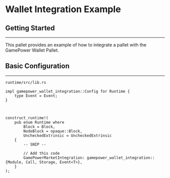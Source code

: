 # Wallet Integration Example

## Getting Started

---

This pallet provides an example of how to integrate a pallet with the GamePower Wallet Pallet.

## Basic Configuration

---

`runtime/src/lib.rs`

```
impl gamepower_wallet_integration::Config for Runtime {
	type Event = Event;
}



construct_runtime!(
	pub enum Runtime where
		Block = Block,
		NodeBlock = opaque::Block,
		UncheckedExtrinsic = UncheckedExtrinsic
	{
        -- SNIP --

        // Add this code
        GamePowerMarketIntegration: gamepower_wallet_integration::{Module, Call, Storage, Event<T>},
	}
);
```
